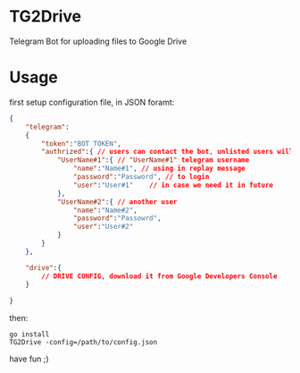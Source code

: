 # TG2Drive

Telegram Bot for uploading files to Google Drive

# Usage

first setup configuration file, in JSON foramt:
```json
{
    "telegram":
    {
        "token":"BOT TOKEN", 
        "authrized":{ // users can contact the bot, unlisted users will be ignored
            "UserName#1":{ // "UserName#1" telegram username
                "name":"Name#1", // using in replay message
                "password":"Password", // to login
                "user":"User#1"    // in case we need it in future
            },
            "UserName#2":{ // another user
                "name":"Name#2",
                "password":"Passowrd",
                "user":"User#2"
            }
        }
    },

    "drive":{
        // DRIVE CONFIG, download it from Google Developers Console
    }
      
}
```
then:
```console
go install
TG2Drive -config=/path/to/config.json
```

have fun ;)